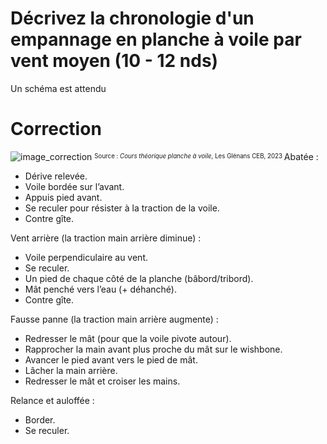 ﻿# Décrivez la chronologie d'un empannage en planche à voile par vent moyen (10 - 12 nds)
Un schéma est attendu

# Correction

![image_correction](./images/empannage.png)
<sup><sub>Source : *Cours théorique planche à voile*, Les Glénans CEB, 2023 </sub></sup>
Abatée :

- Dérive relevée.
- Voile bordée sur l’avant.
- Appuis pied avant.
- Se reculer pour résister à la traction de la voile.
- Contre gîte.

Vent arrière (la traction main arrière diminue) :

- Voile perpendiculaire au vent.
- Se reculer.
- Un pied de chaque côté de la planche (bâbord/tribord).
- Mât penché vers l’eau (+ déhanché).
- Contre gîte.

Fausse panne (la traction main arrière augmente) :

- Redresser le mât (pour que la voile pivote autour).
- Rapprocher la main avant plus proche du mât sur le wishbone.
- Avancer le pied avant vers le pied de mât.
- Lâcher la main arrière.
- Redresser le mât et croiser les mains.

Relance et auloffée :

- Border.
- Se reculer.
